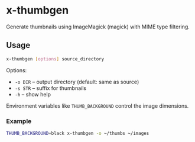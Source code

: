# x-thumbgen

Generate thumbnails using ImageMagick (magick) with MIME type filtering.

## Usage

```bash
x-thumbgen [options] source_directory
```

Options:

- `-o DIR` – output directory (default: same as source)
- `-s STR` – suffix for thumbnails
- `-h` – show help

Environment variables like `THUMB_BACKGROUND` control the image
dimensions.

### Example

```bash
THUMB_BACKGROUND=black x-thumbgen -o ~/thumbs ~/images
```

<!-- vim: set ft=markdown spell spelllang=en_us cc=80 : -->
